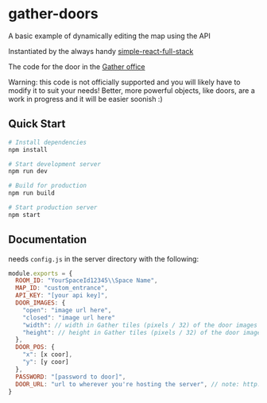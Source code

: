 # gather-doors

A basic example of dynamically editing the map using the API

Instantiated by the always handy [simple-react-full-stack](https://github.com/crsandeep/simple-react-full-stack)

The code for the door in the [Gather office](https://staging.gather.town/app/oxrhEtb3sV7VutbQ/GatherOffice)

Warning: this code is not officially supported and you will likely have to modify it to suit your needs!
Better, more powerful objects, like doors, are a work in progress and it will be easier soonish :)

## Quick Start

```bash
# Install dependencies
npm install

# Start development server
npm run dev

# Build for production
npm run build

# Start production server
npm start
```

## Documentation

needs `config.js` in the server directory with the following:

```js
module.exports = {
  ROOM_ID: "YourSpaceId12345\\Space Name",
  MAP_ID: "custom_entrance",
  API_KEY: "[your api key]",
  DOOR_IMAGES: {
    "open": "image url here",
    "closed": "image url here"
    "width": // width in Gather tiles (pixels / 32) of the door images
    "height": // height in Gather tiles (pixels / 32) of the door images
  },
  DOOR_POS: {
    "x": [x coor],
    "y": [y coor]
  },
  PASSWORD: "[password to door]",
  DOOR_URL: "url to wherever you're hosting the server", // note: http://localhost:3000 will NOT work, because only https is allowed in iFrames on https domains :P
}
```
